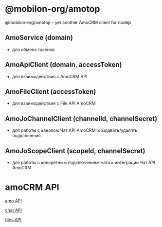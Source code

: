 # @mobilon-org/amotop

@mobilon-org/amotop - yet another AmoCRM client for nodejs

## AmoService (domain)

- для обмена токенов

## AmoApiClient (domain, accessToken)

- для взаимодействия с AmoCRM API

## AmoFileClient (accessToken)

- для взаимодействия с File API AmoCRM

## AmoJoChannelClient (channelId, channelSecret)

- для работы с каналом Чат API AmoCRM: создавать/удалять подключения

## AmoJoScopeClient (scopeId, channelSecret)

- для работы с конкретным подключением чата к интеграции Чат API AmoCRM

# amoCRM API

[amo API](https://www.amocrm.ru/developers/content/crm_platform/api-reference)

[chat API](https://www.amocrm.ru/developers/content/chats/chat-api-reference)

[files API](https://www.amocrm.ru/developers/content/files/files-capabilities)